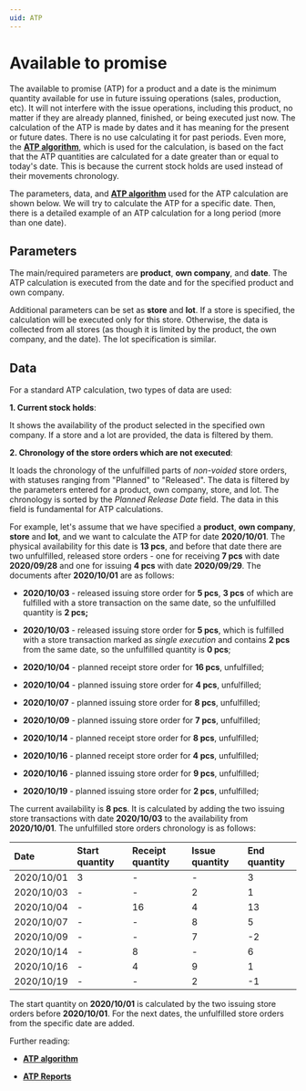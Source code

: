 ```yaml
---
uid: ATP
---
```


# Available to promise

The available to promise (ATP) for a product and a date is the minimum quantity available for use in future issuing operations (sales, production, etc). It will not interfere with the issue operations, including this product, no matter if they are already planned, finished, or being executed just now. The calculation of the ATP is made by dates and it has meaning for the present or future dates. There is no use calculating it for past periods. Even more, the **[ATP algorithm](atp-algorithm.md)**, which is used for the calculation, is based on the fact that the ATP quantities are calculated for a date greater than or equal to today's date. This is because the current stock holds are used instead of their movements chronology.

The parameters, data, and **[ATP algorithm](atp-algorithm.md)** used for the ATP calculation are shown below. We will try to calculate the ATP for a specific date. Then, there is a detailed example of an ATP calculation for a long period (more than one date).

## Parameters

The main/required parameters are <b>product</b>, <b>own company</b>, and <b>date</b>. The ATP calculation is executed from the date and for the specified product and own company.

Additional parameters can be set as <b>store</b> and <b>lot</b>. If a store is specified, the calculation will be executed only for this store. Otherwise, the data is collected from all stores (as though it is limited by the product, the own company, and the date). The lot specification is similar.

## Data

For a standard ATP calculation, two types of data are used:

<b>1. Current stock holds</b>: 

It shows the availability of the product selected in the specified own company. If a store and a lot are provided, the data is filtered by them.

<b>2. Chronology of the store orders which are not executed</b>:

It loads the chronology of the unfulfilled parts of <i>non-voided</i> store orders, with statuses ranging from "Planned" to "Released". The data is filtered by the parameters entered for a product, own company, store, and lot. The chronology is sorted by the <i>Planned Release Date</i> field. The data in this field is fundamental for ATP calculations.

For example, let's assume that we have specified a <b>product</b>, <b>own company</b>, <b>store</b> and <b>lot</b>, and we want to calculate the ATP for date <b>2020/10/01</b>. The physical availability for this date is <b>13 pcs</b>, and before that date there are two unfulfilled, released store orders - one for receiving <b>7 pcs</b> with date <b>2020/09/28</b> and one for issuing <b>4 pcs</b> with date <b>2020/09/29</b>. The documents after <b>2020/10/01</b> are as follows:

- <b>2020/10/03</b> - released issuing store order for <b>5 pcs</b>, <b>3 pcs</b> of which are fulfilled with a store transaction on the same date, so the unfulfilled quantity is <b>2 pcs;</b>

- <b>2020/10/03</b> - released issuing store order for <b>5 pcs</b>, which is fulfilled with a store transaction marked as <i>single execution</i> and contains <b>2 pcs</b> from the same date, so the unfulfilled quantity is <b>0 pcs</b>;

- <b>2020/10/04</b> - planned receipt store order for <b>16 pcs</b>, unfulfilled;

- <b>2020/10/04</b> - planned issuing store order for <b>4 pcs</b>, unfulfilled;

- <b>2020/10/07</b> - planned issuing store order for <b>8 pcs</b>, unfulfilled;

- <b>2020/10/09</b> - planned issuing store order for <b>7 pcs</b>, unfulfilled;

- <b>2020/10/14</b> - planned receipt store order for <b>8 pcs</b>, unfulfilled;

- <b>2020/10/16</b> - planned receipt store order for <b>4 pcs</b>, unfulfilled;

- <b>2020/10/16</b> - planned issuing store order for <b>9 pcs</b>, unfulfilled;

- <b>2020/10/19</b> - planned issuing store order for <b>2 pcs</b>, unfulfilled;

The current availability is <b>8 pcs</b>. It is calculated by adding the two issuing store transactions with date <b>2020/10/03</b> to the availability from <b>2020/10/01</b>. The unfulfilled store orders chronology is as follows:

|<b>Date</b>|<b>Start quantity</b>|<b>Receipt quantity</b>|<b>Issue quantity</b>|<b>End quantity</b>
|:-|:-|:-|:-|:- 
|2020/10/01|3|-|-|3                 
|2020/10/03|-|-|2|1
|2020/10/04|-|16|4|13
|2020/10/07|-|-|8|5
|2020/10/09|-|-|7|-2
|2020/10/14|-|8|-|6
|2020/10/16|-|4|9|1
|2020/10/19|-|-|2|-1

The start quantity on <b>2020/10/01</b> is calculated by the two issuing store orders before <b>2020/10/01</b>. For the next dates, the unfulfilled store orders from the specific date are added.

Further reading:

- **[ATP algorithm](atp-algorithm.md)**

- **[ATP Reports](atp-reports.md)**
